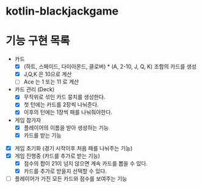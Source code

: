 # kotlin-blackjackgame

# 기능 구현 목록 
- 카드
  - [x] (하트, 스페이드, 다이아몬드, 클로버) * (A, 2-10, J, Q, K) 조합의 카드를 생성
  - [x] J,Q,K 은 10으로 계산
  - [ ] Ace 는 1 또는 11 로 계산
  
- 카드 관리 (Deck)
  - [x] 무작위로 섞인 카드 뭉치를 생성한다.
  - [x] 첫 턴에는 카드를 2장씩 나눠준다.
  - [x] 이후의 턴에는 1장씩 패를 나눠줘야한다.
- 게임 참가자
  - [x] 플레이어의 이름을 받아 생성하는 기능
  - [x] 카드를 받는 기능
- [x] 게임 초기화 (경기 시작이후 처음 패를 나눠주는 기능)
- [x] 게임 진행중 (카드를 추가로 받는 기능)
  - [x] 점수의 합이 21이 넘지 않으면 계속 카드를 뽑을 수 있다.
  - [x] 카드를 추가로 받을지 선택할 수 있다. 
- [ ] 플레이어가 가진 모든 카드와 점수를 보여주는 기능